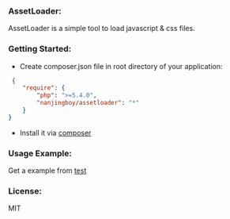 ### AssetLoader:

AssetLoader is a simple tool to load javascript & css files.

### Getting Started:

* Create composer.json file in root directory of  your application:

```json
 {
    "require": {
        "php": ">=5.4.0",
        "nanjingboy/assetloader": "*"
    }
}
```
* Install it via [composer](https://getcomposer.org/doc/00-intro.md)

### Usage Example:

Get a example from [test](https://github.com/nanjingboy/assetloader/tree/master/test)

### License:
MIT